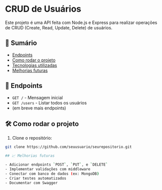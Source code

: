 # CRUD de Usuários

Este projeto é uma API feita com Node.js e Express para realizar operações de CRUD (Create, Read, Update, Delete) de usuários.

## 📑 Sumário

- [Endpoints](#endpoints)
- [Como rodar o projeto](#como-rodar-o-projeto)
- [Tecnologias utilizadas](#tecnologias-utilizadas)
- [Melhorias futuras](#melhorias-futuras)

## 🚀 Endpoints

- `GET /` - Mensagem inicial
- `GET /users` - Listar todos os usuários
- (em breve mais endpoints)

## 🛠️ Como rodar o projeto

1. Clone o repositório:
```bash
git clone https://github.com/seuusuario/seurepositorio.git

## 📈 Melhorias futuras

- Adicionar endpoints `POST`, `PUT`, e `DELETE`
- Implementar validações com middleware
- Conectar com banco de dados (ex: MongoDB)
- Criar testes automatizados
- Documentar com Swagger
